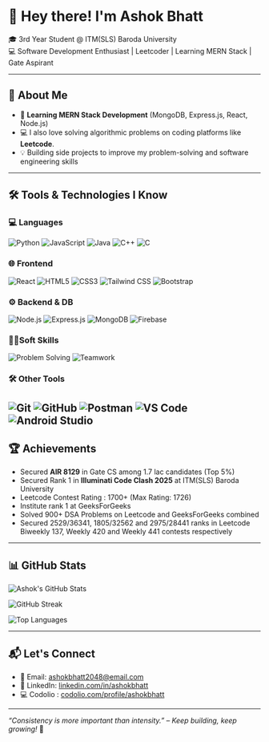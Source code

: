 # 👋 Hey there! I'm Ashok Bhatt

🎓 3rd Year Student @ ITM(SLS) Baroda University  
💻 Software Development Enthusiast  |  Leetcoder  | Learning MERN Stack  |  Gate Aspirant

---

## 🚀 About Me

- 🔧 **Learning MERN Stack Development** (MongoDB, Express.js, React, Node.js)
- 💻 I also love solving algorithmic problems on coding platforms like **Leetcode**.
- 💡 Building side projects to improve my problem-solving and software engineering skills

---

## 🛠 Tools & Technologies I Know

### 💻 Languages
![Python](https://img.shields.io/badge/Python-3776AB?style=flat-square&logo=python&logoColor=white)
![JavaScript](https://img.shields.io/badge/JavaScript-F7DF1E?style=flat-square&logo=javascript&logoColor=black)
![Java](https://img.shields.io/badge/Java-ED8B00?style=flat-square&logo=java&logoColor=white)
![C++](https://img.shields.io/badge/C++-00599C?style=flat-square&logo=c%2B%2B&logoColor=white)
![C](https://img.shields.io/badge/C-ff0089?style=flat-square&logo=c&logoColor=white)

### 🌐 Frontend
![React](https://img.shields.io/badge/React-20232A?style=flat-square&logo=react&logoColor=61DAFB)
![HTML5](https://img.shields.io/badge/HTML5-E34F26?style=flat-square&logo=html5&logoColor=white)
![CSS3](https://img.shields.io/badge/CSS3-1572B6?style=flat-square&logo=css3&logoColor=white)
![Tailwind CSS](https://img.shields.io/badge/Tailwind-38B2AC?style=flat-square&logo=tailwind-css&logoColor=white)
![Bootstrap](https://img.shields.io/badge/Bootstrap-F38934?style=flat-square&logo=bootstrap&logoColor=white)

### ⚙️ Backend & DB
![Node.js](https://img.shields.io/badge/Node.js-339933?style=flat-square&logo=node.js&logoColor=white)
![Express.js](https://img.shields.io/badge/Express.js-000000?style=flat-square&logo=express&logoColor=white)
![MongoDB](https://img.shields.io/badge/MongoDB-4EA94B?style=flat-square&logo=mongodb&logoColor=white)
![Firebase](https://img.shields.io/badge/Firebase-FFCA28?style=flat-square&logo=firebase&logoColor=red)

### 👨‍💻Soft Skills
![Problem Solving](https://img.shields.io/badge/Problem%20Sills-FF6745?style=flat-square&logo=leetcode&logoColor=black)
![Teamwork](https://img.shields.io/badge/TeamWork-HH56J3?style=flat-square&logo=teamwork&logoColor=white)

### 🛠 Other Tools
![Git](https://img.shields.io/badge/Git-F05032?style=flat-square&logo=git&logoColor=white)
![GitHub](https://img.shields.io/badge/GitHub-181717?style=flat-square&logo=github&logoColor=white)
![Postman](https://img.shields.io/badge/Postman-FF6C37?style=flat-square&logo=postman&logoColor=white)
![VS Code](https://img.shields.io/badge/VS%20Code-007ACC?style=flat-square&logo=visual-studio-code&logoColor=white)
![Android Studio](https://img.shields.io/badge/Android%20Studio-ff6hh7?style=flat-square&logo=android-studio&logoColor=white)
---

## 🏆 Achievements

- Secured **AIR 8129** in Gate CS among 1.7 lac candidates (Top 5%)
- Secured Rank 1 in **Illuminati Code Clash 2025** at ITM(SLS) Baroda University
- Leetcode Contest Rating : 1700+ (Max Rating: 1726) 
- Institute rank 1 at GeeksForGeeks
- Solved 900+ DSA Problems on Leetcode and GeeksForGeeks combined
- Secured 2529/36341, 1805/32562 and 2975/28441 ranks in Leetcode Biweekly 137, Weekly 420 and Weekly 441 contests respectively

---

## 📊 GitHub Stats

![Ashok's GitHub Stats](https://github-readme-stats.vercel.app/api?username=Ashok-Bhatt&show_icons=true&theme=radical&hide=issues)

![GitHub Streak](https://streak-stats.demolab.com?user=Ashok-Bhatt&theme=radical)

![Top Languages](https://github-readme-stats.vercel.app/api/top-langs/?username=Ashok-Bhatt&langs_count=10&theme=radical&layout=compact)

---

## 📬 Let's Connect

- 📧 Email: ashokbhatt2048@email.com  
- 💼 LinkedIn: [linkedin.com/in/ashokbhatt](https://linkedin.com/in/ashok-bhatt-11b5a7329)
- 💻 Codolio : [codolio.com/profile/ashokbhatt](https://codolio.com/profile/Ashok%20Bhatt)

---

_“Consistency is more important than intensity.” – Keep building, keep growing!_ 🚀
